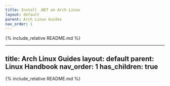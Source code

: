```yaml
---
title: Install .NET on Arch Linux
layout: default
parent: Arch Linux Guides
nav_order: 1
---
```


{% include_relative README.md %}

---
title: Arch Linux Guides
layout: default
parent: Linux Handbook
nav_order: 1
has_children: true
---

{% include_relative README.md %}